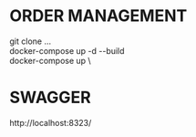 # ORDER MANAGEMENT

git clone ... \
docker-compose up -d --build \
docker-compose up \

# SWAGGER

http://localhost:8323/
